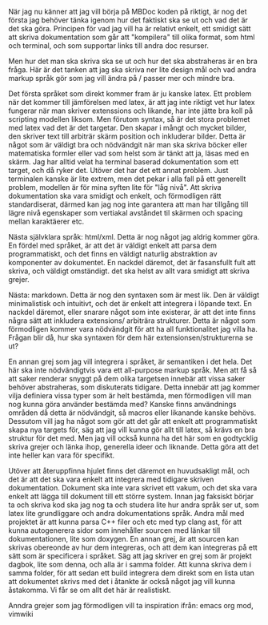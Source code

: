 När jag nu känner att jag vill börja på MBDoc koden på riktigt, är nog det första jag behöver tänka igenom
hur det faktiskt ska se ut och vad det är det ska göra. Principen för vad jag vill ha är relativt enkelt, ett smidigt sätt att skriva dokumentation som går att "kompilera" till olika format, som html och terminal, och som supportar links
till andra doc resurser.

Men hur det man ska skriva ska se ut och hur det ska abstraheras är en bra fråga. Här är det tanken att jag ska skriva ner lite design mål och vad andra markup språk gör som jag vill ändra på / passer mer och mindre bra. 

Det första språket som direkt kommer fram är ju kanske latex. Ett problem när det kommer till jämförelsen med latex,
är att jag inte riktigt vet hur latex fungerar när man skriver  extenssions och likande, har inte jätte bra koll på scripting modellen liksom. Men förutom syntax, så är det stora problemet med latex vad det är det targetar. Den skapar i mångt och mycket bilder, den skriver text till arbiträr skärm position och inkluderar bilder. Detta är något som är väldigt bra och nödvändgit när man ska skriva böcker eller matematiska formler eller vad som helst som är tänkt att ja, läsas med en skärm. Jag har alltid velat ha terminal baserad dokumentation som ett target, och då ryker det. Utöver det har det ett annat problem. Just terminalen kanske är lite extrem, men det pekar i alla fall på ett generellt problem, modellen är för mina syften lite för "låg nivå". Att skriva dokumentation ska vara smidigt och enkelt, och förmodligen rätt standardiserat, därmed kan jag nog inte garantera att man har tillgång till lägre nivå egenskaper som vertiakal avståndet til
skärmen och spacing mellan karaktäerer etc.

Nästa självklara språk: html/xml. Detta är nog något jag aldrig kommer göra. En fördel med språket, är att det är väldigt enkelt att parsa dem programmatiskt, och det finns en väldigt naturlig abstraktion av komponenter av dokumentet. En nackdel däremot,
det är fasansfullt fult att skriva, och väldigt omständigt. det ska helst av allt vara smidigt att skriva grejer.

Nästa: markdown. Detta är nog den syntaxen som är mest lik. Den är väldigt minimalistisk och intuitivt, och det är enkelt att integrera i löpande text. En nackdel däremot, eller snarare något som inte existerar, är att det inte finns några sätt att inkludera extensions/ arbiträra
strukturer. Detta är något som förmodligen kommer vara nödvändgit för att ha all funktionalitet jag villa ha. Frågan blir då, hur ska syntaxen för dem här extensionsen/strukturerna se ut?

En annan grej som jag vill integrera i språket, är semantiken i det hela. Det här ska inte nödvändigtvis vara ett all-purpose markup språk. Men att få så att saker renderar snyggt på dem olika targetsen innebär att vissa saker behöver abstraheras, som diskuterats tidigare. 
Detta innebär att jag kommer vilja definiera vissa typer som är helt bestämda, men förmodligen vill man nog kunna göra använder bestämda med? Kanske finns användnings områden då detta är nödvändgit, så macros eller likanande kanske behövs. Dessutom vill jag ha något som
gör att det går att enkelt att programmatiskt skapa nya targets för, säg att jag vill kunna gör allt till latex, så krävs en bra struktur för det med. Men jag vill också kunna ha det här som en godtycklig skriva grejer och länka ihop, generella ideer och liknande. Detta göra att
det inte heller kan vara för specifikt.

Utöver att återuppfinna hjulet finns det däremot en huvudsakligt mål, och det är att det ska vara enkelt att integrera med tidigare skriven dokumentation. Dokument ska inte vara skrivet ett vakum, och det ska vara enkelt att lägga till dokument till ett större system. Innan 
jag faksiskt börjar ta och skriva kod ska jag nog ta och studera lite hur andra språk ser ut, som latex lite grundliggare och andra dokumentations språk. Andra mål med projektet är att kunna parsa C++ filer och etc med typ clang ast, för att kunna autogenerera sidor som innehåller sourcen med länkar
till dokumentationen, lite som doxygen. En annan grej, är att sourcen kan skrivas obereonde av hur dem integreras, och att dem kan integreras på ett sätt som är specificera i språket. Säg att jag skriver en grej som är projekt dagbok, lite som denna, och alla är i samma folder. Att kunna skriva
dem i samma folder, för att sedan ett build integrera dem direkt som en lista utan att dokumentet skrivs med det i åtankte är också något jag vill kunna åstakomma. Vi får se om allt det här är realistiskt. 

Anndra grejer som jag förmodligen vill ta inspiration ifrån: emacs org mod, vimwiki
